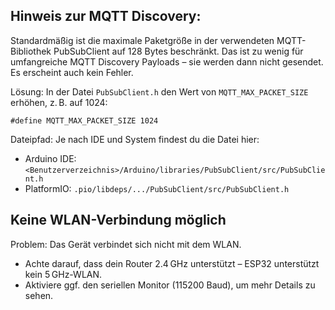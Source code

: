 ## Hinweis zur MQTT Discovery:

Standardmäßig ist die maximale Paketgröße in der verwendeten MQTT-Bibliothek PubSubClient auf 128 Bytes beschränkt. Das ist zu wenig für umfangreiche MQTT Discovery Payloads – sie werden dann nicht gesendet. Es erscheint auch kein Fehler.

Lösung:
In der Datei `PubSubClient.h` den Wert von `MQTT_MAX_PACKET_SIZE` erhöhen, z. B. auf 1024:

`#define MQTT_MAX_PACKET_SIZE 1024`

Dateipfad:
Je nach IDE und System findest du die Datei hier:
- Arduino IDE: `<Benutzerverzeichnis>/Arduino/libraries/PubSubClient/src/PubSubClient.h`
- PlatformIO: `.pio/libdeps/.../PubSubClient/src/PubSubClient.h`

## Keine WLAN-Verbindung möglich

Problem: Das Gerät verbindet sich nicht mit dem WLAN.
- Achte darauf, dass dein Router 2.4 GHz unterstützt – ESP32 unterstützt kein 5 GHz-WLAN.
- Aktiviere ggf. den seriellen Monitor (115200 Baud), um mehr Details zu sehen.
